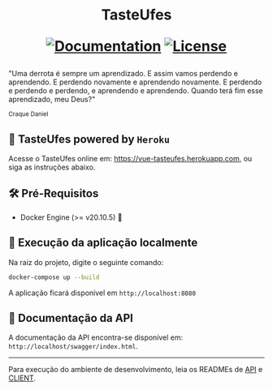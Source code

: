 <h1 align="center">
<b>TasteUfes</b>
<div>
  
[![Documentation](https://img.shields.io/badge/documentation-overleaf-green.svg)](https://www.overleaf.com/read/xyqtgkkpxqpr)
[![License](https://img.shields.io/badge/license-MIT-blue.svg)](/LICENSE)

</div>
</h1>

"Uma derrota é sempre um aprendizado. E assim vamos perdendo e aprendendo. E perdendo novamente e aprendendo novamente. E perdendo e perdendo e perdendo, e aprendendo e aprendendo. Quando terá fim esse aprendizado, meu Deus?"

<sup>Craque Daniel</sup>

## :unicorn: TasteUfes powered by `Heroku`
Acesse o TasteUfes online em: https://vue-tasteufes.herokuapp.com, ou siga as instruções abaixo.

## :hammer_and_wrench: Pré-Requisitos
- Docker Engine (>= v20.10.5) :whale:

## :rocket: Execução da aplicação localmente
Na raiz do projeto, digite o seguinte comando:
```bash
docker-compose up --build
```

A aplicação ficará disponível em
`http://localhost:8080`

## :page_facing_up: Documentação da API
A documentação da API encontra-se disponível em:
`http://localhost/swagger/index.html`.

---

Para execução do ambiente de desenvolvimento, leia os READMEs de [API](app/README.md) e [CLIENT](app/ClientApp/README.md).
